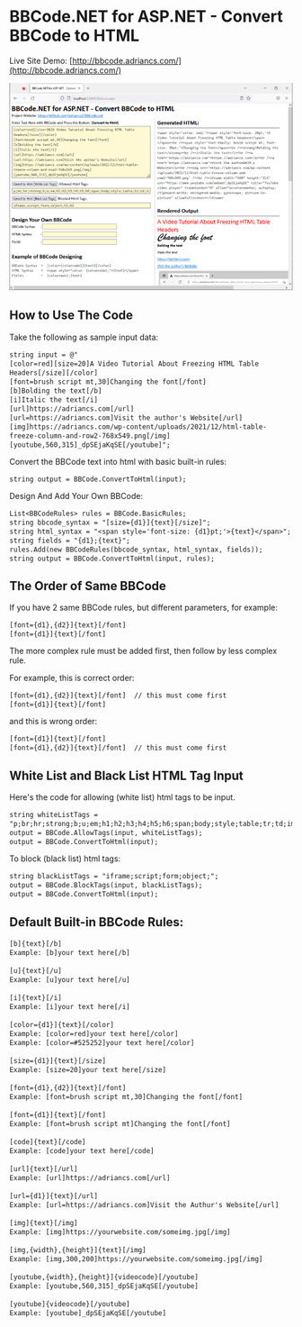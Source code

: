 # BBCode.NET for ASP.NET - Convert BBCode to HTML

Live Site Demo: [http://bbcode.adriancs.com/](http://bbcode.adriancs.com/)

![](https://raw.githubusercontent.com/adriancs2/BBCode.net/master/wiki/02.png)

## How to Use The Code

Take the following as sample input data:

```
string input = @"
[color=red][size=20]A Video Tutorial About Freezing HTML Table Headers[/size][/color]
[font=brush script mt,30]Changing the font[/font]
[b]Bolding the text[/b]
[i]Italic the text[/i]
[url]https://adriancs.com[/url]
[url=https://adriancs.com]Visit the author's Website[/url]
[img]https://adriancs.com/wp-content/uploads/2021/12/html-table-freeze-column-and-row2-768x549.png[/img]
[youtube,560,315]_dpSEjaKqSE[/youtube]";
```
Convert the BBCode text into html with basic built-in rules:
```
string output = BBCode.ConvertToHtml(input);
```
Design And Add Your Own BBCode:
```
List<BBCodeRules> rules = BBCode.BasicRules;
string bbcode_syntax = "[size={d1}]{text}[/size]";
string html_syntax = "<span style='font-size: {d1}pt;'>{text}</span>";
string fields = "{d1};{text}";
rules.Add(new BBCodeRules(bbcode_syntax, html_syntax, fields));
string output = BBCode.ConvertToHtml(input, rules);
```
## The Order of Same BBCode

If you have 2 same BBCode rules, but different parameters, for example:
```
[font={d1},{d2}]{text}[/font]
[font={d1}]{text}[/font]
```
The more complex rule must be added first, then follow by less complex rule.

For example, this is correct order:
```
[font={d1},{d2}]{text}[/font]  // this must come first
[font={d1}]{text}[/font]
```
and this is wrong order:
```
[font={d1}]{text}[/font]
[font={d1},{d2}]{text}[/font]  // this must come first
```

## White List and Black List HTML Tag Input

Here's the code for allowing (white list) html tags to be input.

```
string whiteListTags = "p;br;hr;strong;b;u;em;h1;h2;h3;h4;h5;h6;span;body;style;table;tr;td;img;a";
output = BBCode.AllowTags(input, whiteListTags);
output = BBCode.ConvertToHtml(input);
```
To block (black list) html tags:
```
string blackListTags = "iframe;script;form;object;";
output = BBCode.BlockTags(input, blackListTags);
output = BBCode.ConvertToHtml(input);
```

## Default Built-in BBCode Rules:

```
[b]{text}[/b]
Example: [b]your text here[/b]

[u]{text}[/u]
Example: [u]your text here[/u]

[i]{text}[/i]
Example: [i]your text here[/i]

[color={d1}]{text}[/color]
Example: [color=red]your text here[/color]
Example: [color=#525252]your text here[/color]

[size={d1}]{text}[/size]
Example: [size=20]your text here[/size]

[font={d1},{d2}]{text}[/font]
Example: [font=brush script mt,30]Changing the font[/font]

[font={d1}]{text}[/font]
Example: [font=brush script mt]Changing the font[/font]

[code]{text}[/code]
Example: [code]your text here[/code]

[url]{text}[/url]
Example: [url]https://adriancs.com[/url]

[url={d1}]{text}[/url]
Example: [url=https://adriancs.com]Visit the Authur's Website[/url]

[img]{text}[/img]
Example: [img]https://yourwebsite.com/someimg.jpg[/img]

[img,{width},{height}]{text}[/img]
Example: [img,300,200]https://yourwebsite.com/someimg.jpg[/img]

[youtube,{width},{height}]{videocode}[/youtube]
Example: [youtube,560,315]_dpSEjaKqSE[/youtube]

[youtube]{videocode}[/youtube]
Example: [youtube]_dpSEjaKqSE[/youtube]
```
